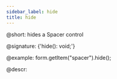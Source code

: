 ```yaml
---
sidebar_label: hide
title: hide
---          
```


@short: hides a Spacer control

@signature: {'hide(): void;'}

@example:
form.getItem("spacer").hide(); 



@descr:



